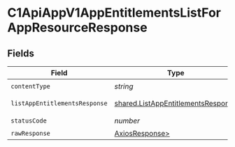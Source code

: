 # C1ApiAppV1AppEntitlementsListForAppResourceResponse


## Fields

| Field                                                                                    | Type                                                                                     | Required                                                                                 | Description                                                                              |
| ---------------------------------------------------------------------------------------- | ---------------------------------------------------------------------------------------- | ---------------------------------------------------------------------------------------- | ---------------------------------------------------------------------------------------- |
| `contentType`                                                                            | *string*                                                                                 | :heavy_check_mark:                                                                       | N/A                                                                                      |
| `listAppEntitlementsResponse`                                                            | [shared.ListAppEntitlementsResponse](../../models/shared/listappentitlementsresponse.md) | :heavy_minus_sign:                                                                       | Successful response                                                                      |
| `statusCode`                                                                             | *number*                                                                                 | :heavy_check_mark:                                                                       | N/A                                                                                      |
| `rawResponse`                                                                            | [AxiosResponse>](https://axios-http.com/docs/res_schema)                                 | :heavy_minus_sign:                                                                       | N/A                                                                                      |